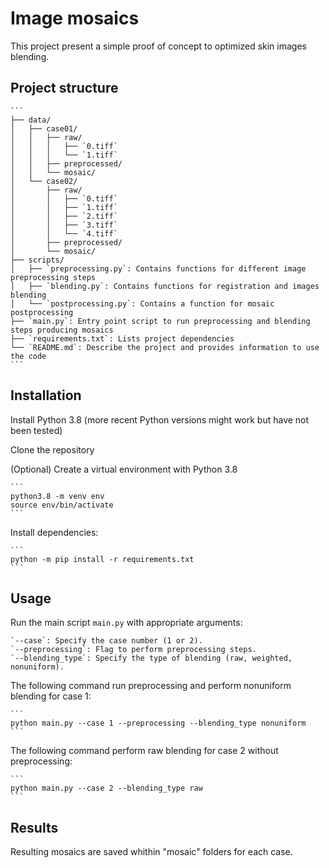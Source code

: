 # Image mosaics

This project present a simple proof of concept to optimized skin images blending.

## Project structure

    ```                      
    ├── data/              
    │   ├── case01/                  
    │   │   ├── raw/
    │   │   │   ├── `0.tiff`     
    │   │   │   └── `1.tiff`  
    │   │   ├── preprocessed/       
    │   │   └── mosaic/               
    │   └── case02/                   
    │       ├── raw/
    │       │   ├── `0.tiff`
    │       │   ├── `1.tiff`
    │       │   ├── `2.tiff`
    │       │   ├── `3.tiff`     
    │       │   └── `4.tiff`                   
    │       ├── preprocessed/          
    │       └── mosaic/
    ├── scripts/              
    │   ├── `preprocessing.py`: Contains functions for different image preprocessing steps                   
    │   ├── `blending.py`: Contains functions for registration and images blending    
    │   └── `postprocessing.py`: Contains a function for mosaic postprocessing
    ├── `main.py`: Entry point script to run preprocessing and blending steps producing mosaics
    ├── `requirements.txt`: Lists project dependencies
    └── `README.md`: Describe the project and provides information to use the code
    ```

## Installation

Install Python 3.8 (more recent Python versions might work but have not been tested)

Clone the repository

(Optional) Create a virtual environment with Python 3.8
    
    ```
    python3.8 -m venv env
    source env/bin/activate
    ```

Install dependencies:

    ```
    python -m pip install -r requirements.txt
    ```

## Usage

Run the main script `main.py` with appropriate arguments:

    `--case`: Specify the case number (1 or 2).
    `--preprocessing`: Flag to perform preprocessing steps.
    `--blending_type`: Specify the type of blending (raw, weighted, nonuniform).

The following command run preprocessing and perform nonuniform blending for case 1:

    ```
    python main.py --case 1 --preprocessing --blending_type nonuniform
    ```

The following command perform raw blending for case 2 without preprocessing:

    ```
    python main.py --case 2 --blending_type raw
    ```

## Results

Resulting mosaics are saved whithin "mosaic" folders for each case.